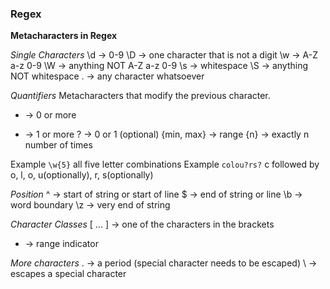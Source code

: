 ### Regex

**Metacharacters in Regex**

*Single Characters*
\d -> 0-9
\D -> one character that is not a digit
\w -> A-Z a-z 0-9
\W -> anything NOT A-Z a-z 0-9
\s -> whitespace
\S -> anything NOT whitespace
. -> any character whatsoever

*Quantifiers*
Metacharacters that modify the previous character.
* -> 0 or more
+ -> 1 or more
? -> 0 or 1 (optional)
{min, max} -> range
{n} -> exactly n number of times

Example ```\w{5}``` all five letter combinations
Example ```colou?rs?``` c followed by o, l, o, u(optionally), r, s(optionally)

*Position*
^ -> start of string or start of line
$ -> end of string or line
\b -> word boundary
\z -> very end of string

*Character Classes*
[ ... ] -> one of the characters in the brackets
- -> range indicator

*More characters*
\. -> a period (special character needs to be escaped)
\ -> escapes a special character